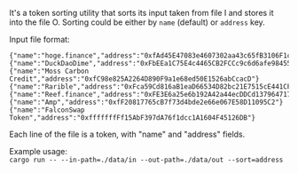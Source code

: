 It's a token sorting utility that sorts its input taken from file I and stores it into the file O.
Sorting could be either by `name` (default) or `address` key.

Input file format:

```
{"name":"hoge.finance","address":"0xfAd45E47083e4607302aa43c65fB3106F1cd7607"}
{"name":"DuckDaoDime","address":"0xFbEEa1C75E4c4465CB2FCCc9c6d6afe984558E20"}
{"name":"Moss Carbon Credit","address":"0xfC98e825A2264D890F9a1e68ed50E1526abCcacD"}
{"name":"Rarible","address":"0xFca59Cd816aB1eaD66534D82bc21E7515cE441CF"}
{"name":"Reef.finance","address":"0xFE3E6a25e6b192A42a44ecDDCd13796471735ACf"}
{"name":"Amp","address":"0xfF20817765cB7f73d4bde2e66e067E58D11095C2"}
{"name":"FalconSwap Token","address":"0xfffffffFf15AbF397dA76f1dcc1A1604F45126DB"}
```

Each line of the file is a token, with "name" and "address" fields.

Example usage:  
`cargo run -- --in-path=./data/in --out-path=./data/out --sort=address`